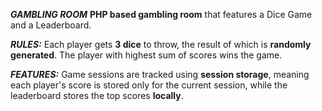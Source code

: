 ***GAMBLING ROOM***
**PHP based gambling room** that features a Dice Game and a Leaderboard.

***RULES:***
Each player gets **3 dice** to throw, the result of which is **randomly generated**. The player with highest sum of scores wins the game.

***FEATURES:***
Game sessions are tracked using **session storage**, meaning each player's score is stored only for the current session, while the leaderboard stores the top scores **locally**.
